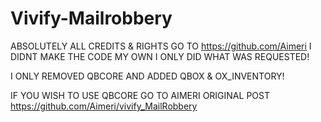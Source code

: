 # Vivify-Mailrobbery
ABSOLUTELY ALL CREDITS & RIGHTS GO TO https://github.com/Aimeri I DIDNT MAKE THE CODE MY OWN I ONLY DID WHAT WAS REQUESTED!

I ONLY REMOVED QBCORE AND ADDED QBOX & OX_INVENTORY!

IF YOU WISH TO USE QBCORE GO TO AIMERI ORIGINAL POST https://github.com/Aimeri/vivify_MailRobbery
